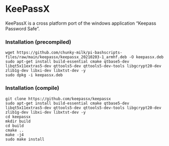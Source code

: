 # KeePassX 
KeePassX is a cross platform port of the windows application “Keepass Password Safe”. 

### Installation (precompiled)
```
wget https://github.com/chunky-milk/pi-bashscripts-files/raw/main/keepassx/keepassx_20210203-1_armhf.deb -O keepassx.deb
sudo apt-get install build-essential cmake qtbase5-dev libqt5x11extras5-dev qttools5-dev qttools5-dev-tools libgcrypt20-dev zlib1g-dev libxi-dev libxtst-dev -y
sudo dpkg -i keepassx.deb
```

### Installation (compile)
```
git clone https://github.com/keepassx/keepassx
sudo apt-get install build-essential cmake qtbase5-dev libqt5x11extras5-dev qttools5-dev qttools5-dev-tools libgcrypt20-dev zlib1g-dev libxi-dev libxtst-dev -y
cd keepassx
mkdir build
cd build
cmake ..
make -j4
sudo make install
```
